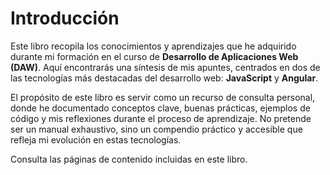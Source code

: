 # Introducción

Este libro recopila los conocimientos y aprendizajes que he adquirido durante mi formación en el curso de **Desarrollo de Aplicaciones Web (DAW)**. Aquí encontrarás una síntesis de mis apuntes, centrados en dos de las tecnologías más destacadas del desarrollo web: **JavaScript** y **Angular**.

El propósito de este libro es servir como un recurso de consulta personal, donde he documentado conceptos clave, buenas prácticas, ejemplos de código y mis reflexiones durante el proceso de aprendizaje. No pretende ser un manual exhaustivo, sino un compendio práctico y accesible que refleja mi evolución en estas tecnologías.

Consulta las páginas de contenido incluidas en este libro.

```{tableofcontents}
```
